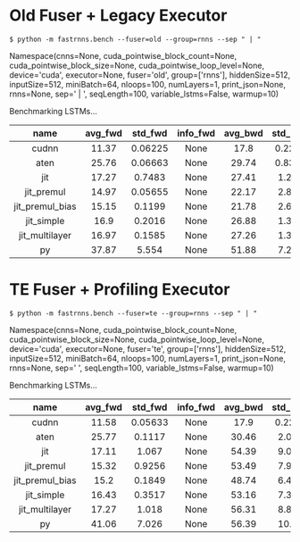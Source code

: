 # Old Fuser + Legacy Executor

```
$ python -m fastrnns.bench --fuser=old --group=rnns --sep " | "
```

Namespace(cnns=None, cuda_pointwise_block_count=None, cuda_pointwise_block_size=None, cuda_pointwise_loop_level=None, device='cuda', executor=None, fuser='old', group=['rnns'], hiddenSize=512, inputSize=512, miniBatch=64, nloops=100, numLayers=1, print_json=None, rnns=None, sep=' | ', seqLength=100, variable_lstms=False, warmup=10)

Benchmarking LSTMs...

|            name |          avg_fwd |          std_fwd |         info_fwd |          avg_bwd |          std_bwd |         info_bwd |
|           :---: |            :---: |            :---: |            :---: |            :---: |            :---: |  :---:           |
|           cudnn |            11.37 |          0.06225 |             None |             17.8 |           0.2296 |             None |
|            aten |            25.76 |          0.06663 |             None |            29.74 |           0.8339 |             None |
|             jit |            17.27 |           0.7483 |             None |            27.41 |            1.264 |             None |
|      jit_premul |            14.97 |          0.05655 |             None |            22.17 |            2.878 |             None |
| jit_premul_bias |            15.15 |           0.1199 |             None |            21.78 |            2.648 |             None |
|      jit_simple |             16.9 |           0.2016 |             None |            26.88 |            1.362 |             None |
|  jit_multilayer |            16.97 |           0.1585 |             None |            27.26 |            1.387 |             None |
|              py |            37.87 |            5.554 |             None |            51.88 |            7.287 |             None |

# TE Fuser + Profiling Executor

```
$ python -m fastrnns.bench --fuser=te --group=rnns --sep " | "
```

Namespace(cnns=None, cuda_pointwise_block_count=None, cuda_pointwise_block_size=None, cuda_pointwise_loop_level=None, device='cuda', executor=None, fuser='te', group=['rnns'], hiddenSize=512, inputSize=512, miniBatch=64, nloops=100, numLayers=1, print_json=None, rnns=None, sep=' ', seqLength=100, variable_lstms=False, warmup=10)

Benchmarking LSTMs...

|            name |         avg_fwd  |        std_fwd   |      info_fwd    |      avg_bwd     |     std_bwd      |   info_bwd |
|           :---: |            :---: |            :---: |            :---: |            :---: |            :---: |  :---:     |
|           cudnn |           11.58  |        0.05633   |          None    |         17.9     |      0.2226      |       None |
|            aten |           25.77  |         0.1117   |          None    |        30.46     |       2.006      |       None |
|             jit |           17.11  |          1.067   |          None    |        54.39     |       9.064      |       None |
|      jit_premul |           15.32  |         0.9256   |          None    |        53.49     |       7.958      |       None |
| jit_premul_bias |            15.2  |         0.1849   |          None    |        48.74     |       6.442      |       None |
|      jit_simple |           16.43  |         0.3517   |          None    |        53.16     |       7.327      |       None |
|  jit_multilayer |           17.27  |          1.018   |          None    |        56.31     |       8.865      |       None |
|              py |           41.06  |          7.026   |          None    |        56.39     |       10.65      |       None |
